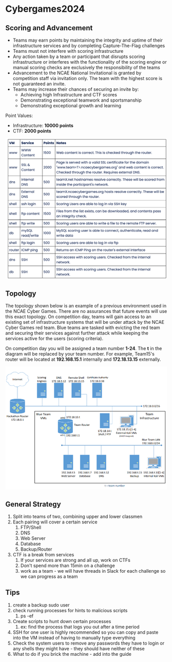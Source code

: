 # Cybergames2024

## Scoring and Advancement 

- Teams may earn points by maintaining the integrity and uptime of their infrastructure services and by completing Capture-The-Flag challenges
- Teams must not interfere with scoring infrastructure
- Any action taken by a team or participant that disrupts scoring infrastructure or interferes with the functionality of the scoring engine or manual scoring checks are exclusively the responsibility of the teams
- Advancement to the NCAE National Invitational is granted by competition staff via invitation only. The team with the highest score is not guaranteed an invite. 
- Teams may increase their chances of securing an invite by:
    - Achieving high Infrastructure and CTF scores
    - Demonstrating exceptional teamwork and sportsmanship
    - Demonstrating exceptional growth and learning   

Point Values:
- Infrastructure: **10000 points**
- CTF: **2000 points**

![points](cyberPoints.png)

## Topology 

The topology shown below is an example of a previous environment used in the NCAE Cyber Games. There are no assurances that future events will use this exact topology. On competition day, teams will gain access to an existing set of infrastructure systems that will be under attack by the NCAE Cyber Games red team. Blue teams are tasked with evicting the red team and securing their services against further attack while keeping the services active for the users (scoring criteria).

On competition day you will be assigned a team number **1-24**. The **t** in the diagram will be replaced by your team number. For example, Team15's router will be located at **192.168.15.1** internally and **172.18.13.15** externally.

![topologyExample](cyberTopology.png)


## General Strategy 

1. Split into teams of two, combining upper and lower classmen 
2. Each pairing will cover a certain service
    1. FTP/Shell
    2. DNS
    3. Web Server
    4. Database
    5. Backup/Router
3. CTF is a break from services
    1. If your services are strong and all up, work on CTFs
    2. Don't spend more than 15min on a challenge 
    3. work as a team - we will have threads in Slack for each challenge so we can progress as a team


## Tips
1. create a backup sudo user 
2. check running processes for hints to malicious scripts 
    1. ps -ef 
3. Create scripts to hunt down certain processes
    1. ex: find the process that logs you out after a time period 
4. SSH for one user is highly recommended so you can copy and paste into the VM instead of having to manually type everything
5. Check the system users to remove any passwords they have to login or any shells they might have - they should have neither of these
6. What to do if you brick the machine - add into the guide 
